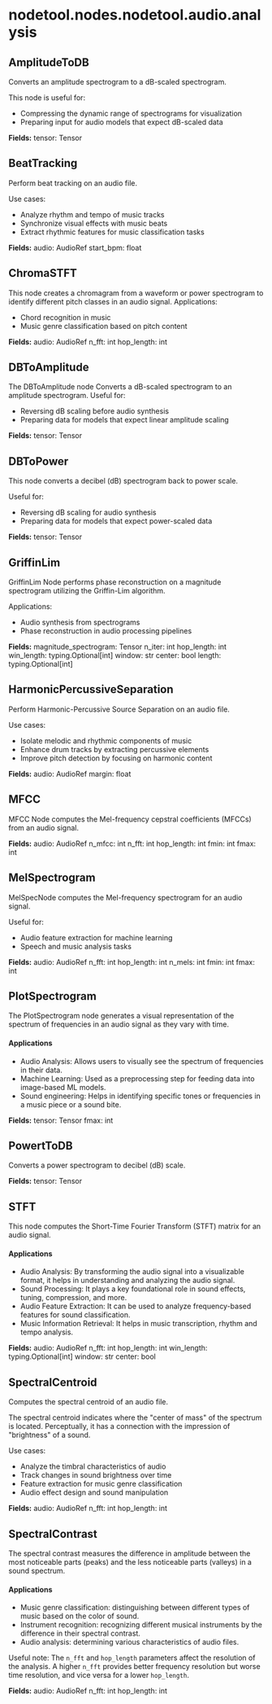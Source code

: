 # nodetool.nodes.nodetool.audio.analysis

## AmplitudeToDB

Converts an amplitude spectrogram to a dB-scaled spectrogram.

This node is useful for:
- Compressing the dynamic range of spectrograms for visualization
- Preparing input for audio models that expect dB-scaled data

**Fields:**
tensor: Tensor

## BeatTracking

Perform beat tracking on an audio file.

Use cases:
- Analyze rhythm and tempo of music tracks
- Synchronize visual effects with music beats
- Extract rhythmic features for music classification tasks

**Fields:**
audio: AudioRef
start_bpm: float

## ChromaSTFT

This node creates a chromagram from a waveform or power spectrogram to identify different pitch classes in an audio signal.
Applications:
- Chord recognition in music
- Music genre classification based on pitch content

**Fields:**
audio: AudioRef
n_fft: int
hop_length: int

## DBToAmplitude

The DBToAmplitude node Converts a dB-scaled spectrogram to an amplitude spectrogram.
Useful for:
- Reversing dB scaling before audio synthesis
- Preparing data for models that expect linear amplitude scaling

**Fields:**
tensor: Tensor

## DBToPower

This node converts a decibel (dB) spectrogram back to power scale.

Useful for:
- Reversing dB scaling for audio synthesis
- Preparing data for models that expect power-scaled data

**Fields:**
tensor: Tensor

## GriffinLim

GriffinLim Node performs phase reconstruction on a magnitude spectrogram utilizing the Griffin-Lim algorithm.

Applications:
- Audio synthesis from spectrograms
- Phase reconstruction in audio processing pipelines

**Fields:**
magnitude_spectrogram: Tensor
n_iter: int
hop_length: int
win_length: typing.Optional[int]
window: str
center: bool
length: typing.Optional[int]

## HarmonicPercussiveSeparation

Perform Harmonic-Percussive Source Separation on an audio file.

Use cases:
- Isolate melodic and rhythmic components of music
- Enhance drum tracks by extracting percussive elements
- Improve pitch detection by focusing on harmonic content

**Fields:**
audio: AudioRef
margin: float

## MFCC

MFCC Node computes the Mel-frequency cepstral coefficients (MFCCs) from an audio signal.

**Fields:**
audio: AudioRef
n_mfcc: int
n_fft: int
hop_length: int
fmin: int
fmax: int

## MelSpectrogram

MelSpecNode computes the Mel-frequency spectrogram for an audio signal.

Useful for:
- Audio feature extraction for machine learning
- Speech and music analysis tasks

**Fields:**
audio: AudioRef
n_fft: int
hop_length: int
n_mels: int
fmin: int
fmax: int

## PlotSpectrogram

The PlotSpectrogram node generates a visual representation of the spectrum of frequencies in an audio signal as they vary with time.
#### Applications
- Audio Analysis: Allows users to visually see the spectrum of frequencies in their data.
- Machine Learning: Used as a preprocessing step for feeding data into image-based ML models.
- Sound engineering: Helps in identifying specific tones or frequencies in a music piece or a sound bite.

**Fields:**
tensor: Tensor
fmax: int

## PowertToDB

Converts a power spectrogram to decibel (dB) scale.

**Fields:**
tensor: Tensor

## STFT

This node computes the Short-Time Fourier Transform (STFT) matrix for an audio signal.

#### Applications
- Audio Analysis: By transforming the audio signal into a visualizable format, it helps in understanding and analyzing the audio signal.
- Sound Processing: It plays a key foundational role in sound effects, tuning, compression, and more.
- Audio Feature Extraction: It can be used to analyze frequency-based features for sound classification.
- Music Information Retrieval: It helps in music transcription, rhythm and tempo analysis.

**Fields:**
audio: AudioRef
n_fft: int
hop_length: int
win_length: typing.Optional[int]
window: str
center: bool

## SpectralCentroid

Computes the spectral centroid of an audio file.

The spectral centroid indicates where the "center of mass" of the spectrum is located.
Perceptually, it has a connection with the impression of "brightness" of a sound.

Use cases:
- Analyze the timbral characteristics of audio
- Track changes in sound brightness over time
- Feature extraction for music genre classification
- Audio effect design and sound manipulation

**Fields:**
audio: AudioRef
n_fft: int
hop_length: int

## SpectralContrast

The spectral contrast measures the difference in amplitude between the most noticeable parts (peaks) and the less noticeable parts (valleys) in a sound spectrum.
#### Applications
- Music genre classification: distinguishing between different types of music based on the color of sound.
- Instrument recognition: recognizing different musical instruments by the difference in their spectral contrast.
- Audio analysis: determining various characteristics of audio files.

Useful note: The `n_fft` and `hop_length` parameters affect the resolution of the analysis. A higher `n_fft` provides better frequency resolution but worse time resolution, and vice versa for a lower `hop_length`.

**Fields:**
audio: AudioRef
n_fft: int
hop_length: int

